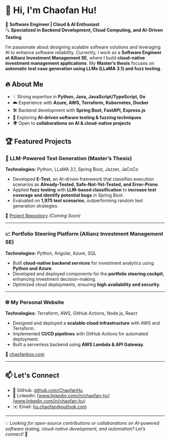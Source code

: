 # 👋 Hi, I'm Chaofan Hu! 

🚀 **Software Engineer | Cloud & AI Enthusiast**  
🔍 **Specialized in Backend Development, Cloud Computing, and AI-Driven Testing**  

I’m passionate about designing scalable software solutions and leveraging AI to enhance software reliability. Currently, I work as a **Software Engineer at Allianz Investment Management SE**, where I build **cloud-native investment management applications**. My **Master’s thesis** focuses on **automatic test case generation using LLMs (LLaMA 3.1) and fuzz testing**.

## 🔥 About Me  
- 💡 Strong expertise in **Python, Java, JavaScript/TypeScript, Go**  
- ☁️ Experience with **Azure, AWS, Terraform, Kubernetes, Docker**  
- 🛠 Backend development with **Spring Boot, FastAPI, Express.js**  
- 🤖 Exploring **AI-driven software testing & fuzzing techniques**  
- 🌍 Open to **collaborations on AI & cloud-native projects**  

## 🏆 Featured Projects  

### **🧪 LLM-Powered Test Generation (Master’s Thesis)**
**Technologies:** Python, LLaMA 3.1, Spring Boot, Jazzer, JaCoCo  
- Developed **E-Test**, an AI-driven framework that classifies execution scenarios as **Already-Tested, Safe-Not-Yet-Tested, and Error-Prone**.  
- Applied **fuzz testing** with **LLM-based classification** to **increase test coverage and identify potential bugs** in Spring Boot.  
- Evaluated on **1,975 test scenarios**, outperforming random test generation strategies.  

🔗 [Project Repository](https://github.com/ChaofanHu/E-Test) _(Coming Soon)_  

---

### **📈 Portfolio Steering Platform (Allianz Investment Management SE)**
**Technologies:** Python, Angular, Azure, SQL  
- Built **cloud-native backend services** for investment analytics using **Python and Azure**.  
- Developed and deployed components for the **portfolio steering cockpit**, enhancing investment decision-making.  
- Optimized cloud deployments, ensuring **high availability and security**.  

---

### **🌐 My Personal Website**
**Technologies:** Terraform, AWS, GitHub Actions, Node.js, React  
- Designed and deployed a **scalable cloud infrastructure** with AWS and Terraform.  
- Implemented **CI/CD pipelines** with GitHub Actions for automated deployment.  
- Built a serverless backend using **AWS Lambda & API Gateway**.  

🔗 [chaofanbox.com](https://www.chaofanbox.com)  

---

## 📫 Let's Connect  
- 🔗 GitHub: [github.com/ChaofanHu](https://github.com/ChaofanHu)  
- 💼 LinkedIn: [www.linkedin.com/in/chaofan-hu](www.linkedin.com/in/chaofan-hu)  
- ✉️ Email: hu.chaofan@outlook.com  

---

💡 _Looking for open-source contributions or collaborations on AI-powered software testing, cloud-native development, and automation? Let’s connect!_ 🚀  
